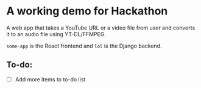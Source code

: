 # A working demo for Hackathon

A web app that takes a YouTube URL or a video file from user and converts it to an audio file using YT-DL/FFMPEG.

`some-app` is the React frontend and `lol` is the Django backend.

## To-do:

- [ ] Add more items to to-do list
